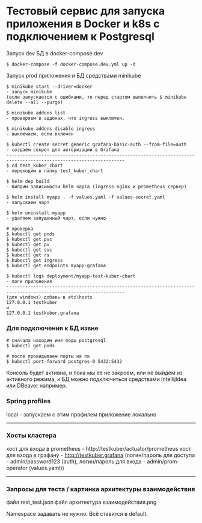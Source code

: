 # Тестовый сервис для запуска приложения в Docker и k8s с подключением к Postgresql

Запуск dev БД в docker-compose.dev
```
$ docker-compose -f docker-compose.dev.yml up -d
```
Запуск prod приложения и БД средствами minikube
```
$ minikube start --driver=docker
- запуск minikube 
(если запускается с ошибками, то перед стартом выполнить $ minikube delete --all --purge)

$ minikube addons list
- проверяем в аддонах, что ingress выключен.

$ minikube addons disable ingress
- выключаем, если включен

$ kubectl create secret generic grafana-basic-auth --from-file=auth
- создаём секрет для авторизации в Grafana 
------------------------------------------------------------------------------------------------------------------
$ cd test_kuber_chart
- переходим в папку test_kuber_chart

$ helm dep build
- билдим зависимости helm чарта (ingress-nginx и prometheus сервер)

$ helm install myapp . -f values.yaml -f values-secret.yaml
- запускаем чарт

$ helm uninstall myapp
- удаляем запущенный чарт, если нужно

# проверка
$ kubectl get pods
$ kubectl get pvc
$ kubectl get pv
$ kubectl get svc
$ kubectl get rs
$ kubectl get ingress
$ kubectl get endpoints myapp-grafana

$ kubectl logs deployment/myapp-test-kuber-chart
- логи приложения
------------------------------------------------------------------------------------------------------------------
(для windows) добавь в etc\hosts
127.0.0.1 testkuber
и
127.0.0.1 testkuber.grafana
```
### Для подключения к БД извне
```
# сначала находим имя поды postgresql
$ kubectl get pods  

# после прокидываем порты на пк
$ kubectl port-forward postgres-0 5432:5432
```
Консоль будет активна, и пока мы её не закроем, или не выйдем из активного режима,
к БД можно подключиться средствами IntellijIdea или DBeaver например.

### Spring profiles
local - запускаем с этим профилем приложение локально

------------------------------------------------------------------------------------------------------------------

### Хосты кластера

хост для входа в prometheus    - http://testkuber/actuator/prometheus
хост для входа в графану    - http://testkuber.grafana
(логин/пароль для доступа - admin/password123 (auth), логин/пароль для входа - admin/prom-operator (values.yaml))

------------------------------------------------------------------------------------------------------------------

### Запросы для теста / картинка архитектуры взаимодействия

файл rest_test.json
файл архитектура взаимодействия.png

Namespace задавать не нужно. Всё ставится в default.